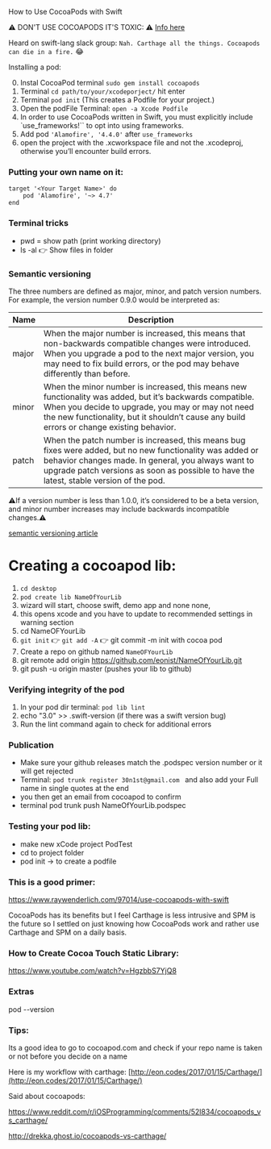 How to Use CocoaPods with Swift <!--more--> 


⚠️️ DON'T USE COCOAPODS IT'S TOXIC: ⚠️️ [Info here](https://medium.com/xcblog/carthage-or-cocoapods-that-is-the-question-1074edaafbcb)

Heard on swift-lang slack group: `Nah. Carthage all the things. Cocoapods can die in a fire.` 😂
  
Installing a pod: 

0. Instal CocoaPod terminal `sudo gem install cocoapods`
1. Terminal `cd path/to/your/xcodeporject/` hit enter
2. Terminal `pod init` (This creates a Podfile for your project.)
3. Open the podFile Terminal: `open -a Xcode Podfile`
4. In order to use CocoaPods written in Swift, you must explicitly include `use_frameworks!`` to opt into using frameworks. 
5. Add pod `'Alamofire', '4.4.0'` after `use_frameworks`
6. open the project with the .xcworkspace file and not the .xcodeproj, otherwise you’ll encounter build errors.


### Putting your own name on it:

```
target '<Your Target Name>' do
    pod 'Alamofire', '~> 4.7'
end
```


### Terminal tricks
- pwd = show path (print working directory)
- ls -al 👉 Show files in folder
### Semantic versioning 
The three numbers are defined as major, minor, and patch version numbers. For example, the version number 0.9.0 would be interpreted as:

| Name | Description |
| --- | --- |
| major | When the major number is increased, this means that non-backwards compatible changes were introduced. When you upgrade a pod to the next major version, you may need to fix build errors, or the pod may behave differently than before. |
| minor | When the minor number is increased, this means new functionality was added, but it’s backwards compatible. When you decide to upgrade, you may or may not need the new functionality, but it shouldn’t cause any build errors or change existing behavior. |
| patch | When the patch number is increased, this means bug fixes were added, but no new functionality was added or behavior changes made. In general, you always want to upgrade patch versions as soon as possible to have the latest, stable version of the pod. |

⚠️️If a version number is less than 1.0.0, it’s considered to be a beta version, and minor number increases may include backwards incompatible changes.⚠️️

[semantic versioning article]() 



# Creating a cocoapod lib:

1. `cd desktop`
2. `pod create lib NameOfYourLib`
3. wizard will start, choose swift, demo app and none none,
4. this opens xcode and you have to update to recommended settings in warning section
5. cd NameOFYourLib 
6. `git init` 👉 `git add -A` 👉 git commit -m init with cocoa pod
7. Create a repo on github named `NameOFYourLib`
7. git remote add origin https://github.com/eonist/NameOfYourLib.git
8. git push -u origin master (pushes your lib to github)


### Verifying integrity of the pod
1. In your pod dir terminal: `pod lib lint`
2. echo "3.0" >> .swift-version (if there was a swift version bug)
3. Run the lint command again to check for additional errors

### Publication 
- Make sure your github releases match the .podspec version number or it will get rejected
- Terminal: `pod trunk register 30n1st@gmail.com ` and also add your Full name in single quotes at the end
- you then get an email from cocoapod to confirm
- terminal pod trunk push NameOfYourLib.podspec 

### Testing your pod lib:
- make new xCode project PodTest
- cd to project folder
- pod init -> to create a podfile

### This is a good primer:  
https://www.raywenderlich.com/97014/use-cocoapods-with-swift

CocoaPods has its benefits but I feel Carthage is less intrusive and SPM is the future so I settled on just knowing how CocoaPods work and rather use Carthage and SPM on a daily basis. 

### How to Create Cocoa Touch Static Library:

https://www.youtube.com/watch?v=HgzbbS7YjQ8

### Extras 
pod --version

### Tips:
Its a good idea to go to cocoapod.com and check if your repo name is taken or not before you decide on a name


Here is my workflow with carthage: [http://eon.codes/2017/01/15/Carthage/](http://eon.codes/2017/01/15/Carthage/) 

Said about cocoapods:

https://www.reddit.com/r/iOSProgramming/comments/52l834/cocoapods_vs_carthage/

http://drekka.ghost.io/cocoapods-vs-carthage/